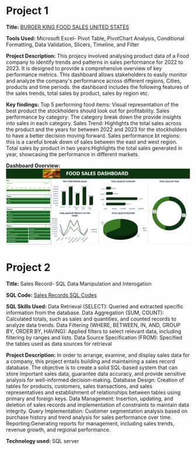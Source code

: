 # Project 1

**Title:** [BURGER KING FOOD SALES UNITED STATES](https://github.com/Dominion1987/Dominion1987.github.io/blob/main/FOODFILE.xlsx)

**Tools Used:** Microsoft Excel- Pivot Table, PivotChart Analysis, Conditional Formatting, Data Validation, Slicers, Timeline, and Filter

**Project Description:** This projecy involved analysing product data of a Food company to identify trends and patterns in sales performance for 2022 to 2023. It is designed to provide a comprehensive overview of key performance metrics. This dashboard allows stakeholders to easily monitor and analyze the company's performance across different regions, Cities, products and time periods. the dashboard includes the following features of the sales trends, total sales by product, sales by region etc.

**Key findings:** Top 5 performing food items: Visual representation of the best product the stockholders should look out for profitability.
Sales performance by category: The category break down the provide insights into sales in each category.
Sales Trend: Highlights the total sales across the product and the years for between 2022 and 2023 for the stockholders to have a better decision moving forward.
Sales performance bt regions: this is a careful break down of sales between the east and west region.
Total sales by product in two years:Highlights the total sales generated in year, showcasing the performance in different markets.

**Dashboard Overview:** 
![FOODDASHBOARD](FOODDASHBOARD.png)

# Project 2

**Title:** Sales Record- SQL Data Manipulation and Interogation

**SQL Code:** [Sales Records SQL Codes](https://github.com/Dominion1987/Dominion1987.github.io/blob/main/Sales_Record.sql)

**SQL Skills Used:**
Data Retrieval (SELECT): Queried and extracted specific information from the database.
Data Aggregation (SUM, COUNT): Calculated totals, such as sales and quantities, and counted records to analyze data trends.
Data Filtering (WHERE, BETWEEN, IN, AND, GROUP BY, ORDER BY, HAVING): Applied filters to select relevant data, including filtering by ranges and lists.
Data Source Specification (FROM): Specified the tables used as data sources for retrieval


**Project Description:**
In order to arrange, examine, and display sales data for a company, this project entails building and maintaining a sales record database. The objective is to create a solid SQL-based system that can store important sales data, guarantee data accuracy, and provide sensitive analysis for well-informed decision-making.
Database Design: Creation of tables for products, customers, sales transactions, and sales representatives and establishment of relationships between tables using primary and foreign keys.
Data Management: Insertion, updating, and deletion of sales records and implementation of constraints to maintain data integrity.
Query Implementation: Customer segmentation analysis based on purchase history and trend analysis for sales performance over time.
Reporting:Generating reports for management, including sales trends, revenue growth, and regional performance.

**Technology used:** SQL server
